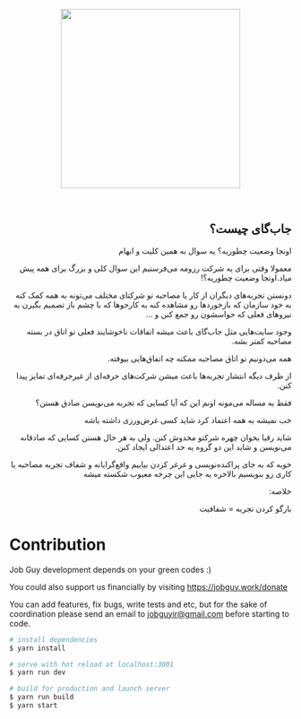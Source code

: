 <p align="center"><img align="center" style="width:320px" src="https://jobguy.work/images/logo.svg"/></p><br/>

<div dir='rtl'>

## جاب‌گای چیست؟

اونجا وضعیت چطوریه؟ یه سوال به همین کلیت و ابهام

معمولا وقتی برای یه شرکت رزومه می‌فرستیم این سوال کلی و بزرگ برای همه پیش میاد.اونجا وضعیت چطوریه؟!

دونستن تجربه‌های دیگران از کار یا مصاحبه تو شرکتای مختلف می‌تونه به همه کمک کنه به خود سازمان که بازخوردها رو مشاهده کنه به کارجوها که با چشم باز تصمیم بگیرن به نیروهای فعلی که حواسشون رو جمع کنن و ...

وجود سایت‌هایی مثل جاب‌گای باعث میشه اتفاقات ناخوشایند فعلی تو اتاق در بسته مصاحبه کمتر بشه.

همه می‌دونیم تو اتاق مصاحبه ممکنه چه اتفاق‌هایی بیوفته.

از طرف دیگه انتشار تجربه‌ها باعث میشن شرکت‌های حرفه‌ای از غیرحرفه‌ای تمایز پیدا کنن.

فقط یه مساله می‌مونه اونم این که آیا کسایی که تجربه می‌نویسن صادق هستن؟

خب نمیشه به همه اعتماد کرد شاید کسی غرض‌ورزی داشته باشه

شاید رقبا بخوان چهره شرکتو مخدوش کنن. ولی به هر حال هستن کسایی که صادقانه می‌نویسن و شاید این دو گروه یه حد اعتدالی ایجاد کنن.

خوبه که به جای پراکنده‌نویسی و غرغر کردن بیاییم واقع‌گرایانه و شفاف تجربه مصاحبه یا کاری رو بنویسیم بالاخره یه جایی این چرخه معیوب شکسته میشه

خلاصه:

بازگو کردن تجربه = شفافیت

</div>

# Contribution
Job Guy development depends on your green codes :)

You could also support us financially by visiting https://jobguy.work/donate

You can add features, fix bugs, write tests and etc, but for the sake of coordination please send an email to jobguyir@gmail.com before starting to code.



```bash
# install dependencies
$ yarn install

# serve with hot reload at localhost:3001
$ yarn run dev

# build for production and launch server
$ yarn run build
$ yarn start
```
